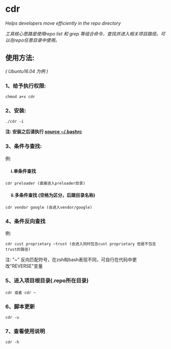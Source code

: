 # cdr
_Helps developers move efficiently in the repo directory_

_工具核心思路是使用repo list 和 grep 等组合命令，查找并进入相关项目路径。可以在repo任意目录中使用。_

## 使用方法:  
_( Ubuntu16.04 为例 )_
### 1、给予执行权限: 
    chmod a+x cdr
### 2、安装: 
    ./cdr -i  
**注: 安装之后请执行 [source ~/.bashrc](url)**
### 3、条件与查找: 
例:
#### &emsp;     i.单条件查找
    cdr preloader (直接进入preloader目录)
#### &emsp;     ii.多条件查找 (空格为区分，后跟目录名称)
    cdr vendor google (会进入vendor/google)
### 4、条件反向查找
例:

    cdr cust proprietary ~trust (会进入同时包含cust proprietary 但是不包含trust的路径)

注: "~" 反向匹配符号，在zsh和bash表现不同，可自行在代码中更改"REVERSE"变量
### 5、进入项目根目录(.repo所在目录)
    cdr 或者 cdr ~

### 6、脚本更新
    cdr -u
### 7、查看使用说明
    cdr -h
